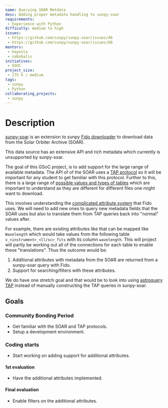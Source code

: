 ```yaml
---
name: Querying SOAR Metdata
desc: Adding proper metadata handling to sunpy-soar
requirements:
 - Experience with Python
difficulty: medium to high
issues:
 - https://github.com/sunpy/sunpy-soar/issues/46
 - https://github.com/sunpy/sunpy-soar/issues/66
mentors:
 - hayesla
 - nabobalis
initiatives:
 - GSOC
project_size:
 - 175 h / medium
tags:
 - sunpy
 - Python
collaborating_projects:
 - sunpy
---
```


# Description

[sunpy-soar](https://github.com/sunpy/sunpy-soar) is an extension to sunpy [Fido downloader](https://docs.sunpy.org/en/stable/tutorial/acquiring_data/index.html#sunpy-tutorial-acquiring-data-index) to download data from the Solar Orbiter Archive
(SOAR).

This data source has an extensive API and rich metadata which currently is unsupported by sunpy-soar.

The goal of this GSoC project, is to add support for the large range of available metadata.
The API of of the SOAR uses a [TAP protocol](https://git.ias.u-psud.fr/spice/data-analysis-club/-/blob/main/20231205-soar-tap/tap-demo.ipynb)  so it will be important for any student to get familiar with this protocol.
Further to this, there is a large range of [possible values and types of tables](https://www.cosmos.esa.int/web/soar/tables-views-and-columns) which are important to understand as they are different for different files one might want to download.

This involves understanding the [complicated attribute system](https://docs.sunpy.org/en/stable/topic_guide/extending_fido.html) that Fido uses.
We will need to add new ones to query new metadata fields that the SOAR uses but also to translate them from TAP queries back into "normal" values after.

For example, there are existing attributes like that can be mapped like ``Wavelength`` which would take values from the following table ``v_<instrument>_<ll/sc>_fits`` with its column `wavelength`.
This will project will partly be working out all of the connections for each table to enable these "translations".
Thus the outcome would be:

1. Additional attributes with metadata from the SOAR are returned from a sunpy-soar query with Fido.
2. Support for searching/filters with these attributes.

We do have one stretch goal and that would be to look into using [astroquery TAP](https://astroquery.readthedocs.io/en/latest/utils/tap.html) instead of manually constructing the TAP queries in sunpy-soar.

## Goals

### Community Bonding Period

* Get familiar with the SOAR and TAP protocols.
* Setup a development environment.

### Coding starts

* Start working on adding support for additional attributes.

#### 1st evaluation

* Have the additional attributes implemented.

#### Final evaluation

* Enable filters on the additional attributes.
